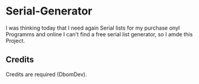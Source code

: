 # Serial-Generator
I was thinking today that I need again Serial lists for my purchase onyl Programms and online I can't find a free serial list generator, so I amde this Project.

## Credits
Credits are required (DbomDev).
